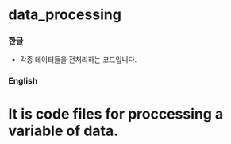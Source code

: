 # data_processing

### 한글

* 각종 데이터들을 전처리하는 코드입니다.


### English
# It is code files for proccessing a variable of data.
